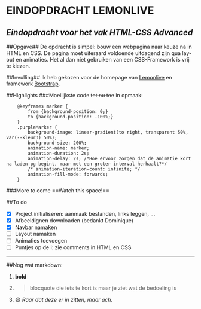 # EINDOPDRACHT LEMONLIVE #
*Eindopdracht voor het vak HTML-CSS Advanced*
---

##Opgave##
De opdracht is simpel: bouw een webpagina naar keuze na in HTML en CSS. De pagina moet uiteraard voldoende uitdagend zijn qua lay-out en animaties. Het al dan niet gebruiken van een CSS-Framework is vrij te kiezen.

##Invulling##
Ik heb gekozen voor de homepage van [Lemonlive](https://lemonlive.be/) en framework [Bootstrap](https://getbootstrap.com/).

##Highlights
###Moeilijkste code ~~tot nu toe~~ in opmaak:
```
    @keyframes marker {
        from {background-position: 0;}
        to {background-position: -100%;}
    }
    .purpleMarker {
        background-image: linear-gradient(to right, transparent 50%, var(--kleur3) 50%);
        background-size: 200%;
        animation-name: marker;
        animation-duration: 2s;
        animation-delay: 2s; /*Hoe ervoor zorgen dat de animatie kort na laden pg begint, maar met een groter interval herhaalt?*/
        /* animation-iteration-count: infinite; */ 
        animation-fill-mode: forwards;
    }

```
###More to come
==Watch this space!==

##To do
-[x] Project initialiseren: aanmaak bestanden, links leggen, ...
-[x] Afbeeldignen downloaden (bedankt Dominique)
-[x] Navbar namaken
-[ ] Layout namaken
-[ ] Animaties toevoegen
-[ ] Puntjes op de i: zie comments in HTML en CSS

---

##Nog wat markdown:
1. **bold**
2. > blocquote die iets te kort is
   > maar je ziet wat de bedoeling is
3. 😄 *Raar dat deze er in zitten, maar ach.*
